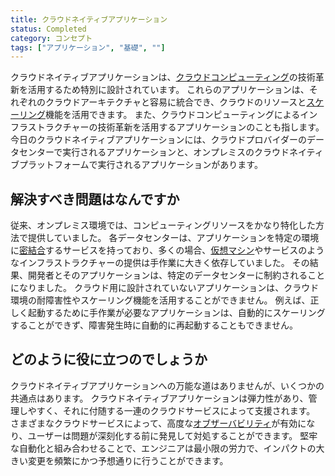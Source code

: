 ```yaml
---
title: クラウドネイティブアプリケーション
status: Completed
category: コンセプト
tags: ["アプリケーション", "基礎", ""]
---
```


クラウドネイティブアプリケーションは、[クラウドコンピューティング](/ja/cloud-computing/)の技術革新を活用するため特別に設計されています。
これらのアプリケーションは、それぞれのクラウドアーキテクチャと容易に統合でき、クラウドのリソースと[スケーリング](/ja/scalability/)機能を活用できます。
また、クラウドコンピューティングによるインフラストラクチャーの技術革新を活用するアプリケーションのことも指します。
今日のクラウドネイティブアプリケーションには、クラウドプロバイダーのデータセンターで実行されるアプリケーションと、オンプレミスのクラウドネイティブプラットフォームで実行されるアプリケーションがあります。

## 解決すべき問題はなんですか

従来、オンプレミス環境では、コンピューティングリソースをかなり特化した方法で提供していました。
各データセンターは、アプリケーションを特定の環境に[密結合](/ja/tightly-coupled-architecture/)するサービスを持っており、多くの場合、[仮想マシン](/ja/virtual-machine/)やサービスのようなインフラストラクチャーの提供は手作業に大きく依存していました。
その結果、開発者とそのアプリケーションは、特定のデータセンターに制約されることになりました。
クラウド用に設計されていないアプリケーションは、クラウド環境の耐障害性やスケーリング機能を活用することができません。
例えば、正しく起動するために手作業が必要なアプリケーションは、自動的にスケーリングすることができず、障害発生時に自動的に再起動することもできません。

## どのように役に立つのでしょうか

クラウドネイティブアプリケーションへの万能な道はありませんが、いくつかの共通点はあります。
クラウドネイティブアプリケーションは弾力性があり、管理しやすく、それに付随する一連のクラウドサービスによって支援されます。
さまざまなクラウドサービスによって、高度な[オブザーバビリティ](/ja/observability/)が有効になり、ユーザーは問題が深刻化する前に発見して対処することができます。
堅牢な自動化と組み合わせることで、エンジニアは最小限の労力で、インパクトの大きい変更を頻繁にかつ予想通りに行うことができます。
